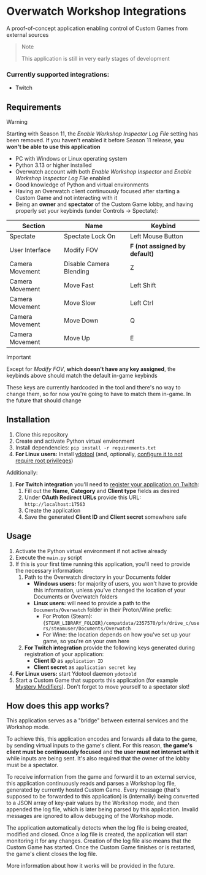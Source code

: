 # Overwatch Workshop Integrations

A proof-of-concept application enabling control of Custom Games from external sources

> > [!NOTE]
> > This application is still in very early stages of development

### Currently supported integrations:

- Twitch

## Requirements

> [!WARNING]
> Starting with Season 11, the _Enable Workshop Inspector Log File_ setting has been removed. If you haven't enabled it before Season 11 release, **you won't be able to use this application**

- PC with Windows or Linux operating system
- Python 3.13 or higher installed
- Overwatch account with both _Enable Workshop Inspector_ and _Enable Workshop Inspector Log File_ enabled
- Good knowledge of Python and virtual environments
- Having an Overwatch client continuously focused after starting a Custom Game and not interacting with it
- Being an **owner** and **spectator** of the Custom Game lobby, and having properly set your keybinds (under Controls -> Spectate):

| Section         | Name                    | Keybind                             |
| --------------- | ----------------------- | ----------------------------------- |
| Spectate        | Spectate Lock On        | Left Mouse Button                   |
| User Interface  | Modify FOV              | **F** **(not assigned by default)** |
| Camera Movement | Disable Camera Blending | Z                                   |
| Camera Movement | Move Fast               | Left Shift                          |
| Camera Movement | Move Slow               | Left Ctrl                           |
| Camera Movement | Move Down               | Q                                   |
| Camera Movement | Move Up                 | E                                   |

> [!IMPORTANT]
> Except for _Modify FOV_, **which doesn't have any key assigned**, the keybinds above should match the default in-game keybinds
>
> These keys are currently hardcoded in the tool and there's no way to change them, so for now you're going to have to match them in-game. In the future that should change

## Installation

1. Clone this repository
2. Create and activate Python virtual environment
3. Install dependencies:
   `pip install -r requirements.txt`
4. **For Linux users:** Install [ydotool](https://github.com/ReimuNotMoe/ydotool) (and, optionally, [configure it to not require root privileges](https://github.com/ideasman42/nerd-dictation/blob/main/readme-ydotool.rst#configuring-ydotool))

Additionally:

1. **For Twitch integration** you'll need to [register your application on Twitch](https://dev.twitch.tv/console/apps/create):
   1. Fill out the **Name**, **Category** and **Client type** fields as desired
   2. Under **OAuth Redirect URLs** provide this URL: `http://localhost:17563`
   3. Create the application
   4. Save the generated **Client ID** and **Client secret** somewhere safe

## Usage

1. Activate the Python virtual environment if not active already
2. Execute the `main.py` script
3. If this is your first time running this application, you'll need to provide the necessary information:
   1. Path to the Overwatch directory in your Documents folder
      - **Windows users:** for majority of users, you won't have to provide this information, unless you've changed the location of your Documents or Overwatch folders
      - **Linux users:** will need to provide a path to the `Documents/Overwatch` folder in their Proton/Wine prefix:
        - For Proton (Steam): `{STEAM_LIBRARY_FOLDER}/compatdata/2357570/pfx/drive_c/users/steamuser/Documents/Overwatch`
        - For Wine: the location depends on how you've set up your game, so you're on your own here
   2. **For Twitch integration** provide the following keys generated during registration of your application:
      - **Client ID** as `application ID`
      - **Client secret** as `application secret key`
4. **For Linux users:** start Ydotool daemon `ydotoold`
5. Start a Custom Game that supports this application (for example [Mystery Modifiers](https://workshop.codes/mystery-modifiers)). Don't forget to move yourself to a spectator slot!

## How does this app works?

This application serves as a "bridge" between external services and the Workshop mode.

To achieve this, this application encodes and forwards all data to the game, by sending virtual inputs to the game's client. For this reason, **the game's client must be continuously focused** and **the user must not interact with it** while inputs are being sent. It's also required that the owner of the lobby must be a spectator.

To receive information from the game and forward it to an external service, this application continuously reads and parses a Workshop log file, generated by currently hosted Custom Game. Every message (that's supposed to be forwarded to this application) is (internally) being converted to a JSON array of key-pair values by the Workshop mode, and then appended the log file, which is later being parsed by this application. Invalid messages are ignored to allow debugging of the Workshop mode.

The application automatically detects when the log file is being created, modified and closed. Once a log file is created, the application will start monitoring it for any changes. Creation of the log file also means that the Custom Game has started. Once the Custom Game finishes or is restarted, the game's client closes the log file.

More information about how it works will be provided in the future.

